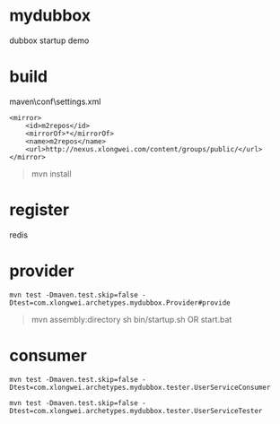 # mydubbox
dubbox startup demo

# build
maven\conf\settings.xml
```
<mirror>
    <id>m2repos</id>
    <mirrorOf>*</mirrorOf>
    <name>m2repos</name>
	<url>http://nexus.xlongwei.com/content/groups/public/</url>
</mirror>
```
> mvn install

# register
redis

# provider
```
mvn test -Dmaven.test.skip=false -Dtest=com.xlongwei.archetypes.mydubbox.Provider#provide
```

> mvn assembly:directory
> sh bin/startup.sh OR start.bat

# consumer
```
mvn test -Dmaven.test.skip=false -Dtest=com.xlongwei.archetypes.mydubbox.tester.UserServiceConsumer
```
```
mvn test -Dmaven.test.skip=false -Dtest=com.xlongwei.archetypes.mydubbox.tester.UserServiceTester
```
